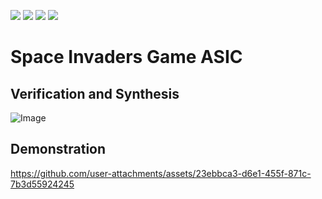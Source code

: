 ![](../../workflows/gds/badge.svg) ![](../../workflows/docs/badge.svg) ![](../../workflows/test/badge.svg) ![](../../workflows/fpga/badge.svg)

# Space Invaders Game ASIC 

## Verification and Synthesis
![Image](https://github.com/user-attachments/assets/b307bdb3-8c6f-4c6c-a6c4-f1d544d2ac32)


## Demonstration 

https://github.com/user-attachments/assets/23ebbca3-d6e1-455f-871c-7b3d55924245


